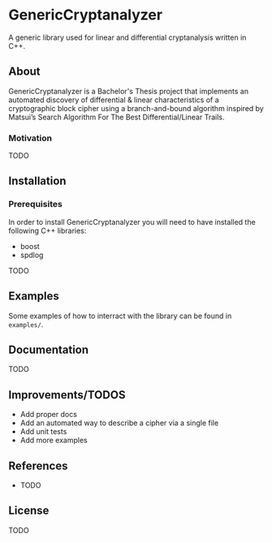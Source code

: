 # GenericCryptanalyzer
A generic library used for linear and differential cryptanalysis written in C++.

## About
GenericCryptanalyzer is a Bachelor's Thesis project that implements an automated discovery 
of differential & linear characteristics of a cryptographic block cipher using a branch-and-bound
algorithm inspired by Matsui’s Search Algorithm For The Best Differential/Linear Trails.

### Motivation
TODO

## Installation
### Prerequisites
In order to install GenericCryptanalyzer you will need to have installed the following C++ libraries:
* boost
* spdlog

TODO

## Examples
Some examples of how to interract with the library can be found in `examples/`.


## Documentation
TODO

## Improvements/TODOS
* Add proper docs
* Add an automated way to describe a cipher via a single file
* Add unit tests
* Add more examples

## References
* TODO

## License
TODO
